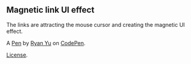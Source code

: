 Magnetic link UI effect
-----------------------
The links are attracting the mouse cursor and creating the magnetic UI effect.

A [Pen](https://codepen.io/iamryanyu/pen/OBORdo) by [Ryan Yu](https://codepen.io/iamryanyu) on [CodePen](https://codepen.io).

[License](https://codepen.io/iamryanyu/pen/OBORdo/license).